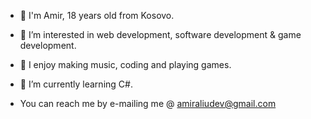 - 👋 I'm Amir, 18 years old from Kosovo.
- 👀 I’m interested in web development, software development & game development. 
- 👀 I enjoy making music, coding and playing games.
- 🌱 I’m currently learning C#.

- You can reach me by e-mailing me @ amiraliudev@gmail.com

<!---
AmirAliuA/AmirAliuA is a ✨ special ✨ repository because its `README.md` (this file) appears on your GitHub profile.
You can click the Preview link to take a look at your changes.
--->
